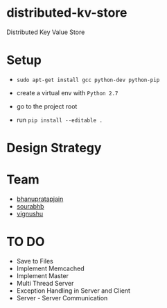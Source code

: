 # distributed-kv-store
Distributed Key Value Store

# Setup 
- `sudo apt-get install gcc python-dev python-pip`

- create a virtual env with `Python 2.7`
- go to the project root 
- run `pip install --editable .`

# Design Strategy


# Team
- [bhanupratapjain](https://github.ccs.neu.edu/bhanupratapjain)
- [sourabhb](https://github.ccs.neu.edu/sourabhb)
- [vignushu](https://github.ccs.neu.edu/vignushu)

# TO DO
- Save to Files
- Implement Memcached
- Implement Master
- Multi Thread Server
- Exception Handling in Server and Client
- Server - Server Communication


